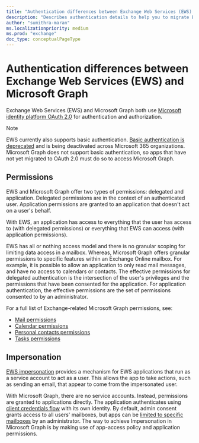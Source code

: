 ```yaml
---
title: "Authentication differences between Exchange Web Services (EWS) and Microsoft Graph"
description: "Describes authentication details to help you to migrate Exchange Web Services (EWS) apps to Microsoft Graph."
author: "sumithra-maran"
ms.localizationpriority: medium
ms.prod: "exchange"
doc_type: conceptualPageType
---
```


# Authentication differences between Exchange Web Services (EWS) and Microsoft Graph

Exchange Web Services (EWS) and Microsoft Graph both use [Microsoft identity platform OAuth 2.0](/azure/active-directory/develop/active-directory-v2-protocols) for authentication and authorization.

> [!NOTE]
> EWS currently also supports basic authentication. [Basic authentication is deprecated](/lifecycle/announcements/exchange-online-basic-auth-deprecated) and is being deactivated across Microsoft 365 organizations. Microsoft Graph does not support basic authentication, so apps that have not yet migrated to OAuth 2.0 must do so to access Microsoft Graph.

## Permissions

EWS and Microsoft Graph offer two types of permissions: delegated and application. Delegated permissions are in the context of an authenticated user. Application permissions are granted to an application that doesn't act on a user's behalf.

With EWS, an application has access to everything that the user has access to (with delegated permissions) or everything that EWS can access (with application permissions). 

EWS has all or nothing access model and there is no granular scoping for limiting data access in a mailbox. Whereas, Microsoft Graph offers granular permissions to specific features within an Exchange Online mailbox. For example, it is possible to allow an application to only read mail messages, and have no access to calendars or contacts. The effective permissions for delegated authentication is the intersection of the user's privileges and the permissions that have been consented for the application. For application authentication, the effective permissions are the set of permissions consented to by an administrator.

For a full list of Exchange-related Microsoft Graph permissions, see:

- [Mail permissions](permissions-reference.md#mail-permissions)
- [Calendar permissions](permissions-reference.md#calendars-permissions)
- [Personal contacts permissions](permissions-reference.md#contacts-permissions)
- [Tasks permissions](permissions-reference.md#tasks-permissions)

## Impersonation

[EWS impersonation](/exchange/client-developer/exchange-web-services/impersonation-and-ews-in-exchange) provides a mechanism for EWS applications that run as a service account to act as a user. This allows the app to take actions, such as sending an email, that appear to come from the impersonated user.

With Microsoft Graph, there are no service accounts. Instead, permissions are granted to applications directly. The application authenticates using [client credentials flow](auth-v2-service.md) with its own identity. By default, admin consent grants access to all users' mailboxes, but apps can be [limited to specific mailboxes](auth-limit-mailbox-access.md) by an administrator. The way to achieve Impersonation in Microsoft Graph is by making use of app-access policy and application permissions.
